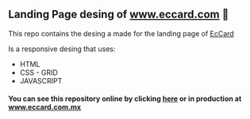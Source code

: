 ## Landing Page desing of www.eccard.com 🎯

This repo contains the desing a made for the landing page of [EcCard](https://www.eccard.com.mx/)

Is a responsive desing that uses:
- HTML 
- CSS - GRID
- JAVASCRIPT

#### You can see this repository online by clicking [here](https://dvguy.github.io/eccard_new_landingpage/) or in production at www.eccard.com.mx
